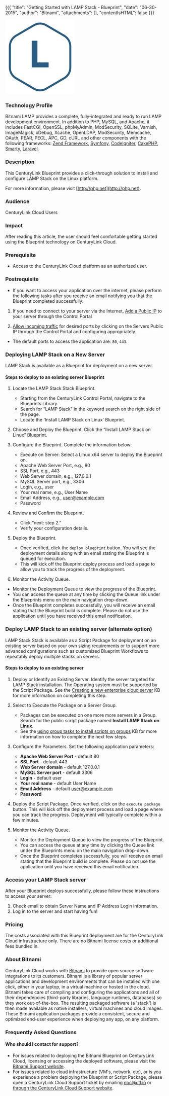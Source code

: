 {{{
  "title": "Getting Started with LAMP Stack - Blueprint",
  "date": "06-30-2015",
  "author": "Bitnami",
  "attachments": [],
  "contentIsHTML": false
}}}

![LAMP Stack logo](../../images/lampstack-stack-logo.png)

### Technology Profile
Bitnami LAMP provides a complete, fully-integrated and ready to run LAMP development environment. In addition to PHP, MySQL, and Apache, it includes FastCGI, OpenSSL, phpMyAdmin, ModSecurity, SQLite, Varnish, ImageMagick, xDebug, Xcache, OpenLDAP, ModSecurity, Memcache, OAuth, PEAR, PECL, APC, GD, cURL and other components with the following frameworks: [Zend Framework](https://wiki.bitnami.com/Components/PHP_Frameworks/Zend_Framework), [Symfony](https://wiki.bitnami.com/Components/PHP_Frameworks/Symfony), [CodeIgniter](https://wiki.bitnami.com/Components/PHP_Frameworks/CodeIgniter), [CakePHP](https://wiki.bitnami.com/Components/PHP_Frameworks/CakePHP), [Smarty](https://wiki.bitnami.com/Components/PHP_Frameworks/Smarty), [Laravel](https://wiki.bitnami.com/Components/PHP_Frameworks/Laravel).

### Description
This CenturyLink Blueprint provides a click-through solution to install and configure LAMP Stack on the Linux platform.

For more information, please visit [http://php.net](http://php.net).

### Audience
CenturyLink Cloud Users

### Impact
After reading this article, the user should feel comfortable getting started using the Blueprint technology on CenturyLink Cloud.

### Prerequisite
* Access to the CenturyLink Cloud platform as an authorized user.

### Postrequisite
* If you want to access your application over the internet, please perform the following tasks after you receive an email notifying you that the Blueprint completed successfully:

1. If you need to connect to your server via the Internet, [Add a Public IP](../../Network/how-to-add-public-ip-to-virtual-machine.md) to your server through the Control Portal

2. [Allow incoming traffic](../../Network/how-to-add-public-ip-to-virtual-machine.md) for desired ports by clicking on the Servers Public IP through the Control Portal and configuring appropriately.
  * The default ports to access the application are: `80`, `443`.

### Deploying LAMP Stack on a New Server
LAMP Stack is available as a Blueprint for deployment on a new server.

#### Steps to deploy to an existing server Blueprint
1. Locate the LAMP Stack Stack Blueprint.
   * Starting from the CenturyLink Control Portal, navigate to the Blueprints Library.
   * Search for “LAMP Stack” in the keyword search on the right side of the page.
   * Locate the 'Install LAMP Stack on Linux' Blueprint.

2. Choose and Deploy the Blueprint. Click the “Install LAMP Stack on Linux” Blueprint.

3. Configure the Blueprint.
Complete the information below:

   * Execute on Server: Select a Linux x64 server to deploy the Blueprint on.
   * Apache Web Server Port, e.g., 80
   * SSL Port, e.g., 443
   * Web Server domain, e.g., 127.0.0.1
   * MySQL Server port, e.g., 3306
   * Login, e.g., user
   * Your real name, e.g., User Name
   * Email Address, e.g., user@example.com
   * Password

4. Review and Confirm the Blueprint.
   * Click “next: step 2.”
   * Verify your configuration details.

5. Deploy the Blueprint.
   * Once verified, click the `deploy blueprint` button. You will see the deployment details along with an email stating the Blueprint is queued for execution.
   * This will kick off the Blueprint deploy process and load a page to allow you to track the progress of the deployment.

6. Monitor the Activity Queue.
  * Monitor the Deployment Queue to view the progress of the Blueprint.
  * You can access the queue at any time by clicking the Queue link under the Blueprints menu on the main navigation drop-down.
  * Once the Blueprint completes successfully, you will receive an email stating that the Blueprint build is complete. Please do not use the application until you have received this email notification.

### Deploy LAMP Stack to an existing server (alternate option)
LAMP Stack Stack is available as a Script Package for deployment on an existing server based on your own sizing requirements or to support more advanced configurations such as customized Blueprint Workflows to repeatably deploy multiple stacks on servers.

#### Steps to deploy to an existing server
1. Deploy or Identify an Existing Server.
Identify the server targeted for LAMP Stack installation. The Operating system must be supported by the Script Package. See the [Creating a new enterprise cloud server](../../Servers/creating-a-new-enterprise-cloud-server.md) KB for more information on completing this step.

2. Select to Execute the Package on a Server Group.
   * Packages can be executed on one more more servers in a Group. Search for the public script package named **Install LAMP Stack on Linux**.
   * See the [using group tasks to install scripts on groups](../../Servers/using-group-tasks-to-install-software-and-run-scripts-on-groups.md) KB for more information on how to complete the next few steps.

3. Configure the Parameters.
Set the following application parameters:

   * **Apache Web Server Port** - default 80
   * **SSL Port** - default 443
   * **Web Server domain** - default 127.0.0.1
   * **MySQL Server port** - default 3306
   * **Login** - default user
   * **Your real name** - default User Name
   * **Email Address** - default user@example.com
   * **Password**

4. Deploy the Script Package.
Once verified, click on the `execute package` button. This will kick off the deployment process and load a page where you can track the progress. Deployment will typically complete within a few minutes.

5. Monitor the Activity Queue.
   * Monitor the Deployment Queue to view the progress of the Blueprint.
   * You can access the queue at any time by clicking the Queue link under the Blueprints menu on the main navigation drop-down.
   * Once the Blueprint completes successfully, you will receive an email stating that the Blueprint build is complete. Please do not use the application until you have received this email notification.

### Access your LAMP Stack server
After your Blueprint deploys successfully, please follow these instructions to access your server:

1. Check email to obtain Server Name and IP Address Login information.
2. Log in to the server and start having fun!

### Pricing
The costs associated with this Blueprint deployment are for the CenturyLink Cloud infrastructure only. There are no Bitnami license costs or additional fees bundled in.

### About Bitnami
CenturyLink Cloud works with [Bitnami](http://www.bitnami.com) to provide open source software integrations to its customers. Bitnami is a library of popular server applications and development environments that can be installed with one click, either in your laptop, in a virtual machine or hosted in the cloud. Bitnami takes care of compiling and configuring the applications and all of their dependencies (third-party libraries, language runtimes, databases) so they work out-of-the-box. The resulting packaged software (a 'stack') is then made available as native installers, virtual machines and cloud images. These Bitnami application packages provide a consistent, secure and optimized end-user experience when deploying any app, on any platform.

### Frequently Asked Questions

#### Who should I contact for support?
* For issues related to deploying the Bitnami Blueprint on CenturyLink Cloud, licensing or accessing the deployed software, please visit the [Bitnami Support website](http://www.bitnami.com/support).
* For issues related to cloud infrastructure (VM's, network, etc), or is you experience a problem deploying the Blueprint or Script Package, please open a CenturyLink Cloud Support ticket by emailing [noc@ctl.io](mailto:noc@ctl.io) or [through the CenturyLink Cloud Support website](https://t3n.zendesk.com/tickets/new).
